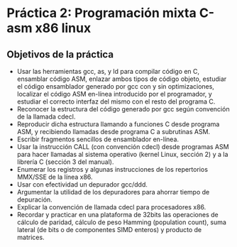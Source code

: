 # Práctica 2: Programación mixta C-asm x86 linux

## Objetivos de la práctica

* Usar las herramientas gcc, as, y ld para compilar código en C, ensamblar código ASM,
enlazar ambos tipos de código objeto, estudiar el código ensamblador generado por gcc con y sin
optimizaciones, localizar el código ASM en-línea introducido por el programador, y estudiar el
correcto interfaz del mismo con el resto del programa C.
* Reconocer la estructura del código generado por gcc según convención de la llamada cdecl.
* Reproducir dicha estructura llamando a funciones C desde programa ASM, y recibiendo llamadas
desde programa C a subrutinas ASM.
* Escribir fragmentos sencillos de ensamblador en-línea.
* Usar la instrucción CALL (con convención cdecl) desde programas ASM para hacer llamadas al
sistema operativo (kernel Linux, sección 2) y a la librería C (sección 3 del manual).
* Enumerar los registros y algunas instrucciones de los repertorios MMX/SSE de la línea x86.
* Usar con efectividad un depurador gcc/ddd.
* Argumentar la utilidad de los depuradores para ahorrar tiempo de depuración.
* Explicar la convención de llamada cdecl para procesadores x86.
* Recordar y practicar en una plataforma de 32bits las operaciones de cálculo de paridad,
cálculo de peso Hamming (population count), suma lateral (de bits o de componentes SIMD enteros)
y producto de matrices.
